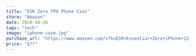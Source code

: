 ```yaml
---
title: "ESR Zero TPU Phone Case"
store: "Amazon"
date: 2020-10-26
tags: "tech"
image: "iphone-case.jpg"
purchase_url: "https://www.amazon.com/s?k=ESR+Essential+Zero+iPhone+12+mini&ref=nb_sb_noss_2"
price: "$??"
---
```


